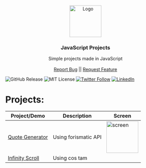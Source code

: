 <br />
<p align="center">
  <a href="https://github.com/Elldrigar">
    <img src="https://gawron.me/gawronLogo.png" alt="Logo" width="100">
  </a>

  <h3 align="center">JavaScript Projects</h3>

  <p align="center">
    Simple projects made in JavaScript
    <br />
    <br />
    <a href="https://github.com/Elldrigar/pack-of-JSProjects/issues">Report Bug</a>
    ||
    <a href="https://github.com/Elldrigar/pack-of-JSProjects/issues">Request Feature</a>
  </p>


![GitHub Release][gitHub-url]
![MIT License][mit-license-image]
[![Twitter Follow][twitterBadge-url]][twitter-url]
[![LinkedIn][linkedin-shield]][linkedin-url]

# Projects:
| Project/Demo                         | Description                 | Screen |
| --------------------------------| ----------------------------| ------ |
| [Quote Generator](link)             | Using forismatic API    | <img src="https://demo.gawron.me/screens/01_screen.png" alt="screen" width="100">   |
| [Infinity Scroll]() | Using cos tam | 







<!-- LINKS -->
[gitHub-url]: https://badgen.net/github/release/Elldrigar/pack-of-JSProjects?icon=github
[mit-license-image]: https://badgen.net/badge/license/MIT/blue
[twitterBadge-url]: https://badgen.net/twitter/follow/Elldrigar?icon=twitter
[twitter-url]: https://twitter.com/Elldrigar
[linkedin-shield]: https://img.shields.io/badge/-LinkedIn-black.svg?style=flat-square&logo=linkedin&colorB=555
[linkedin-url]: https://www.linkedin.com/in/artur-gawron-41bb40138/